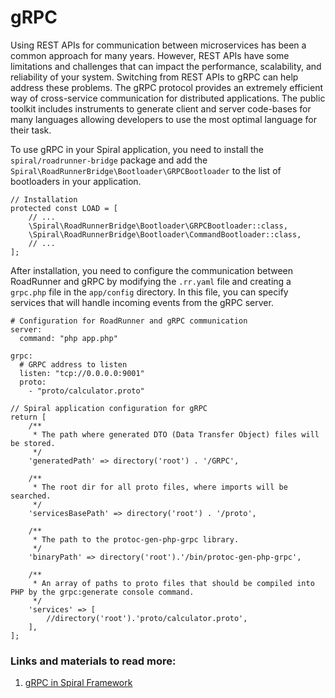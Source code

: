 # gRPC

Using REST APIs for communication between microservices has been a common approach for many years. However, REST APIs have some limitations and challenges that can impact the performance, scalability, and reliability of your system. Switching from REST APIs to gRPC can help address these problems. The gRPC protocol provides an extremely efficient way of cross-service communication for distributed applications. The public toolkit includes instruments to generate client and server code-bases for many languages allowing developers to use the most optimal language for their task.

To use gRPC in your Spiral application, you need to install the `spiral/roadrunner-bridge` package and add the `Spiral\RoadRunnerBridge\Bootloader\GRPCBootloader` to the list of bootloaders in your application.

```
// Installation
protected const LOAD = [
    // ...
    \Spiral\RoadRunnerBridge\Bootloader\GRPCBootloader::class,
    \Spiral\RoadRunnerBridge\Bootloader\CommandBootloader::class,
    // ...
];
```

After installation, you need to configure the communication between RoadRunner and gRPC by modifying the `.rr.yaml` file and creating a `grpc.php` file in the `app/config` directory. In this file, you can specify services that will handle incoming events from the gRPC server.

```
# Configuration for RoadRunner and gRPC communication
server:
  command: "php app.php"

grpc:
  # GRPC address to listen
  listen: "tcp://0.0.0.0:9001"
  proto:
    - "proto/calculator.proto"
```

```
// Spiral application configuration for gRPC
return [
    /**
     * The path where generated DTO (Data Transfer Object) files will be stored.
     */
    'generatedPath' => directory('root') . '/GRPC',

    /**
     * The root dir for all proto files, where imports will be searched.
     */
    'servicesBasePath' => directory('root') . '/proto',

    /**
     * The path to the protoc-gen-php-grpc library.
     */
    'binaryPath' => directory('root').'/bin/protoc-gen-php-grpc',

    /**
     * An array of paths to proto files that should be compiled into PHP by the grpc:generate console command.
     */
    'services' => [
        //directory('root').'proto/calculator.proto',
    ],
];
```

### Links and materials to read more:
1. [gRPC in Spiral Framework](https://spiral.dev/docs/grpc-configuration/current/en)
